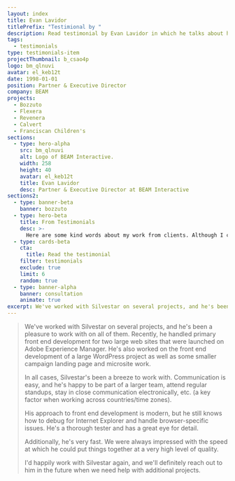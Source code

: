 ```yaml
---
layout: index
title: Evan Lavidor
titlePrefix: "Testimional by "
description: Read testimonial by Evan Lavidor in which he talks about his positive experience in working with Silvestar Bistrović.
tags:
  - testimonials
type: testimonials-item
projectThumbnail: b_csao4p
logo: bm_qlnuvi
avatar: el_keb12t
date: 1998-01-01
position: Partner & Executive Director
company: BEAM
projects:
  - Bozzuto
  - Flexera
  - Revenera
  - Calvert
  - Franciscan Children's
sections:
  - type: hero-alpha
    src: bm_qlnuvi
    alt: Logo of BEAM Interactive.
    width: 258
    height: 40
    avatar: el_keb12t
    title: Evan Lavidor
    desc: Partner & Executive Director at BEAM Interactive
sections2:
  - type: banner-beta
    banner: bozzuto
  - type: hero-beta
    title: From Testimonials
    desc: >-
      Here are some kind words about my work from clients. Although I collaborated with clients from more than 10 countries, most of them came from **The United States** and **Germany**.
  - type: cards-beta
    cta:
      title: Read the testimonial
    filter: testimonials
    exclude: true
    limit: 6
    random: true
  - type: banner-alpha
    banner: consultation
    animate: true
excerpt: We've worked with Silvestar on several projects, and he's been a pleasure to work with...
---
```


> We've worked with Silvestar on several projects, and he's been a pleasure to work with on all of them. Recently, he handled primary front end development for two large web sites that were launched on Adobe Experience Manager. He's also worked on the front end development of a large WordPress project as well as some smaller campaign landing page and microsite work.
>
> In all cases, Silvestar's been a breeze to work with. Communication is easy, and he's happy to be part of a larger team, attend regular standups, stay in close communication electronically, etc. (a key factor when working across countries/time zones).
>
> His approach to front end development is modern, but he still knows how to debug for Internet Explorer and handle browser-specific issues. He's a thorough tester and has a great eye for detail.
>
> Additionally, he's very fast. We were always impressed with the speed at which he could put things together at a very high level of quality.
>
> I'd happily work with Silvestar again, and we'll definitely reach out to him in the future when we need help with additional projects.

